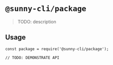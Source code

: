 # `@sunny-cli/package`

> TODO: description

## Usage

```
const package = require('@sunny-cli/package');

// TODO: DEMONSTRATE API
```
